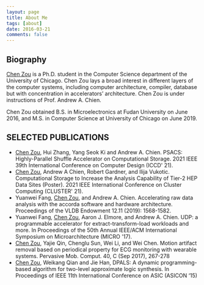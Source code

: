 ```yaml
---
layout: page
title: About Me
tags: [about]
date: 2016-03-21
comments: false
---
```


## Biography

[Chen Zou](../assets/pdf/ChenZou_CV.pdf) is a Ph.D. student in the Computer Science department of the University of Chicago. Chen Zou lays a broad interest in different layers of the computer systems, including computer architecture, compiler, database but with concentration in accelerators’ architecture. Chen Zou is under instructions of Prof. Andrew A. Chien.

Chen Zou obtained B.S. in Microelectronics at Fudan University on June 2016,
and M.S. in Computer Science at University of Chicago on June 2019.

## SELECTED PUBLICATIONS
- [Chen](../assets/pdf/PSACS.pdf)[ ](../assets/pdf/PSACSSlides.pdf)[Zou](https://youtu.be/maplnpVfoys), Hui Zhang, Yang Seok Ki and Andrew A. Chien. PSACS: Highly-Parallel Shuffle Accelerator on Computational Storage. 2021 IEEE 39th International Conference on Computer Design (ICCD' 21).
- [Chen](../assets/pdf/HEPPoster.pdf)[ ](../assets/pdf/HEPExtended.pdf)[Zou](../assets/pdf/HEPAbstract.pdf), Andrew A Chien, Robert Gardner, and Ilija Vukotic. Computational Storage to Increase the Analysis Capability of Tier-2 HEP Data Sites (Poster). 2021 IEEE International Conference on Cluster Computing (CLUSTER' 21).
- Yuanwei Fang, [Chen Zou](http://www.vldb.org/pvldb/vol12/p1568-fang.pdf), and Andrew A. Chien. Accelerating raw data analysis with the accorda software and hardware architecture. Proceedings of the VLDB Endowment 12.11 (2019): 1568-1582.
- Yuanwei Fang, [Chen Zou](https://dl.acm.org/doi/10.1145/3123939.3123983), Aaron J. Elmore, and Andrew A. Chien. UDP: a programmable accelerator for extract-transform-load workloads and more. In Proceedings of the 50th Annual IEEE/ACM International Symposium on Microarchitecture (MICRO '17).
- [Chen Zou](https://www.sciencedirect.com/science/article/abs/pii/S1574119217303395), Yajie Qin, Chenglu Sun, Wei Li, and Wei Chen. Motion artifact removal based on periodical property for ECG monitoring with wearable systems. Pervasive Mob. Comput. 40, C (Sep 2017), 267-278
- [Chen Zou](https://ieeexplore.ieee.org/document/7516961), Weikang Qian and Jie Han, DPALS: A dynamic programming-based algorithm for two-level approximate logic synthesis. In Proceedings of IEEE 11th International Conference on ASIC (ASICON ‘15)
